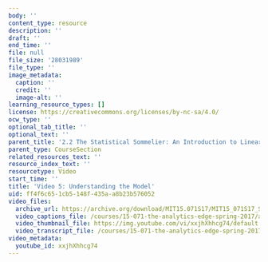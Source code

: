 ```yaml
---
body: ''
content_type: resource
description: ''
draft: ''
end_time: ''
file: null
file_size: '28031989'
file_type: ''
image_metadata:
  caption: ''
  credit: ''
  image-alt: ''
learning_resource_types: []
license: https://creativecommons.org/licenses/by-nc-sa/4.0/
ocw_type: ''
optional_tab_title: ''
optional_text: ''
parent_title: '2.2 The Statistical Sommelier: An Introduction to Linear Regression'
parent_type: CourseSection
related_resources_text: ''
resource_index_text: ''
resourcetype: Video
start_time: ''
title: 'Video 5: Understanding the Model'
uid: ff4f6c65-1cb5-148f-435a-a8b23b576052
video_files:
  archive_url: https://archive.org/download/MIT15.071S17/MIT15_071S17_Session_2.2.09_300k.mp4
  video_captions_file: /courses/15-071-the-analytics-edge-spring-2017/a25482c23e0f51c481edf6ab92568c4a_xxjhXhhcg74.vtt
  video_thumbnail_file: https://img.youtube.com/vi/xxjhXhhcg74/default.jpg
  video_transcript_file: /courses/15-071-the-analytics-edge-spring-2017/9811168fd216275f7860d832afdb1617_xxjhXhhcg74.pdf
video_metadata:
  youtube_id: xxjhXhhcg74
---
```

